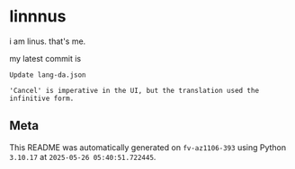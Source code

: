 # linnnus

i am linus. that's me.

my latest commit is

```
Update lang-da.json

'Cancel' is imperative in the UI, but the translation used the infinitive form.
```

## Meta

This README was automatically generated on `fv-az1106-393` using Python
`3.10.17` at `2025-05-26 05:40:51.722445`.
